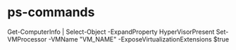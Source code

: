 # ps-commands
Get-ComputerInfo | Select-Object -ExpandProperty HyperVisorPresent
Set-VMProcessor -VMName "VM_NAME" -ExposeVirtualizationExtensions $true
